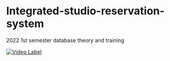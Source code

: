 # Integrated-studio-reservation-system
2022 1st semester database theory and training

[![Video Label](http://img.youtube.com/vi/2GozCeLAJeg/0.jpg)](https://youtu.be/2GozCeLAJeg)
